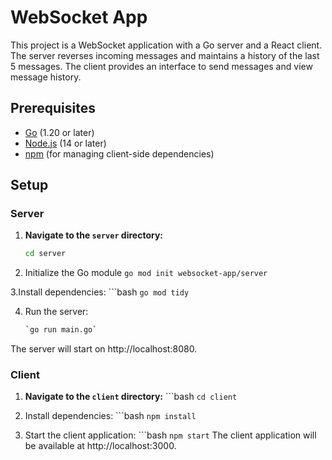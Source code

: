 # WebSocket App

This project is a WebSocket application with a Go server and a React client. The server reverses incoming messages and maintains a history of the last 5 messages. The client provides an interface to send messages and view message history.


## Prerequisites

- [Go](https://golang.org/dl/) (1.20 or later)
- [Node.js](https://nodejs.org/) (14 or later)
- [npm](https://www.npmjs.com/) (for managing client-side dependencies)

## Setup

### Server

1. **Navigate to the `server` directory:**

   ```bash
   cd server
   
2. Initialize the Go module
   `go mod init websocket-app/server`

3.Install dependencies:
    ```bash
   `go mod tidy`

4. Run the server:
     ```bash
    `go run main.go`
The server will start on http://localhost:8080.

### Client

1. **Navigate to the `client` directory:**
       ```bash
     `cd client`

2. Install dependencies:
       ```bash
     `npm install`

4. Start the client application:
       ```bash
     `npm start`
The client application will be available at http://localhost:3000.



